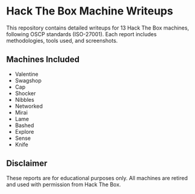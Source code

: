 # Hack The Box Machine Writeups  
This repository contains detailed writeups for 13 Hack The Box machines, following OSCP standards (ISO-27001). Each report includes methodologies, tools used, and screenshots.  

## Machines Included  
- Valentine   
- Swagshop  
- Cap  
- Shocker  
- Nibbles  
- Networked  
- Mirai  
- Lame  
- Bashed  
- Explore  
- Sense  
- Knife   

## Disclaimer  
These reports are for educational purposes only. All machines are retired and used with permission from Hack The Box.  
